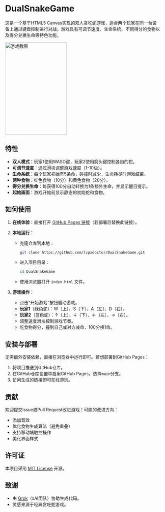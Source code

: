 # DualSnakeGame

这是一个基于HTML5 Canvas实现的双人贪吃蛇游戏，适合两个玩家在同一台设备上通过键盘控制进行对战。游戏具有可调节速度、生命系统、不同得分的食物以及得分兑换生命等特色功能。

<img src="https://github.com/user-attachments/assets/e3c66f75-ce15-4772-8258-f814cc24b68b" alt="游戏截图" width="200" height="300" />

## 特性
- **双人模式**：玩家1使用WASD键，玩家2使用箭头键控制各自的蛇。
- **可调节速度**：通过滑块调整游戏速度（1-10级）。
- **生命系统**：每个玩家初始有5条命，碰撞时减少，生命耗尽时游戏结束。
- **两种食物**：红色食物（10分）和黄色食物（20分）。
- **得分兑换生命**：每获得100分自动转换为1条额外生命，并显示醒目提示。
- **起始画面**：游戏开始前显示静态的初始蛇和食物。

## 如何使用
1. **在线体验**：直接打开 [GitHub Pages 链接](#)（若部署后替换此链接）。
2. **本地运行**：
   - 克隆仓库到本地：
     ```bash
     git clone https://github.com/lvpxdoctor/DualSnakeGame.git
     ```
   - 进入项目目录：
     ```bash
     cd DualSnakeGame
     ```
   - 使用浏览器打开 `index.html` 文件。

3. **游戏操作**：
   - 点击“开始游戏”按钮启动游戏。
   - **玩家1**（绿色蛇）：W（上）、S（下）、A（左）、D（右）。
   - **玩家2**（蓝色蛇）：↑（上）、↓（下）、←（左）、→（右）。
   - 调整速度滑块控制游戏节奏。
   - 吃食物得分，撞到自己或对方减命，100分换1命。


## 安装与部署
无需额外安装依赖，直接在浏览器中运行即可。若想部署到GitHub Pages：
1. 将项目推送到GitHub仓库。
2. 在GitHub仓库设置中启用GitHub Pages，选择`main`分支。
3. 访问生成的链接即可在线游玩。

## 贡献
欢迎提交Issue或Pull Request改进游戏！可能的改进方向：
- 添加音效
- 优化食物生成算法（避免重叠）
- 支持移动端触控操作
- 美化界面样式

## 许可证
本项目采用 [MIT License](LICENSE) 开源。

## 致谢
- 由 [Grok](https://xai.com)（xAI团队）协助生成代码。
- 灵感来源于经典贪吃蛇游戏。
